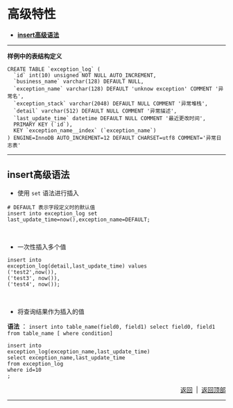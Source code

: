 # <a name="top">高级特性</a>

+ <a href="#insert">**insert高级语法**</a>




----
<a name="table_define">**样例中的表结构定义**</a>
```mysql
CREATE TABLE `exception_log` (
  `id` int(10) unsigned NOT NULL AUTO_INCREMENT,
  `business_name` varchar(128) DEFAULT NULL,
  `exception_name` varchar(128) DEFAULT 'unknow exception' COMMENT '异常名',
  `exception_stack` varchar(2048) DEFAULT NULL COMMENT '异常堆栈',
  `detail` varchar(512) DEFAULT NULL COMMENT '异常描述',
  `last_update_time` datetime DEFAULT NULL COMMENT '最近更改时间',
  PRIMARY KEY (`id`),
  KEY `exception_name__index` (`exception_name`)
) ENGINE=InnoDB AUTO_INCREMENT=12 DEFAULT CHARSET=utf8 COMMENT='异常日志表'
```

------
## <a name="insert">insert高级语法</a>
+ 使用 `set` 语法进行插入
```mysql
# DEFAULT 表示字段定义时的默认值
insert into exception_log set last_update_time=now(),exception_name=DEFAULT;
```
<br/>

+ 一次性插入多个值

```mysql
insert into 
exception_log(detail,last_update_time) values
('test2',now()),
('test3', now()),
('test4', now());
```

<br/>

+ 将查询结果作为插入的值

**语法** ： `insert into table_name(field0, field1) select field0, field1 from table_name [ where condition]`

```mysql
insert into 
exception_log(exception_name,last_update_time) 
select exception_name,last_update_time  
from exception_log 
where id=10
;
```


<p align="right"><a href="#insert">返回</a>&nbsp&nbsp|&nbsp&nbsp<a href="#top">返回顶部</a></p>

----
